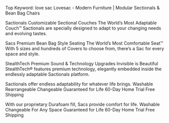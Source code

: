Top Keyword: love sac
Lovesac - Modern Furniture | Modular Sectionals & Bean Bag Chairs

Sactionals
Customizable Sectional Couches
The World’s Most Adaptable Couch™
Sactionals are specially designed to adapt to your changing needs and evolving tastes.

Sacs
Premium Bean Bag Style Seating
The World’s Most Comfortable Seat™
With 5 sizes and hundreds of Covers to choose from, there’s a Sac for every space and style.

StealthTech
Premium Sound & Technology Upgrades
Invisible is Beautiful
StealthTech® features premium technology, elegantly embedded inside the endlessly adaptable Sactionals platform.

Sactionals offer endless adaptability for whatever life brings.
Washable
Rearrangeable
Changeable
Guaranteed for Life
60-Day Home Trial
Free Shipping

With our proprietary Durafoam fill, Sacs provide comfort for life.
Washable
Changeable
For Any Space
Guaranteed for Life
60-Day Home Trial
Free Shipping